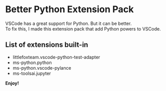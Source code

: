 # Better Python Extension Pack

VSCode has a great support for Python. But it can be better.  
To fix this, I made this extension pack that add Python powers to VSCode.

## List of extensions built-in

- littlefoxteam.vscode-python-test-adapter
- ms-python.python
- ms-python.vscode-pylance
- ms-toolsai.jupyter

**Enjoy!**
